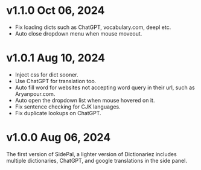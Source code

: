 # v1.1.0 Oct 06, 2024
* Fix loading dicts such as ChatGPT, vocabulary.com, deepl etc.
* Auto close dropdown menu when mouse moveout.

# v1.0.1 Aug 10, 2024
* Inject css for dict sooner.
* Use ChatGPT for translation too.
* Auto fill word for websites not accepting word query in their url, such as Aryanpour.com.
* Auto open the dropdown list when mouse hovered on it.
* Fix sentence checking for CJK languages.
* Fix duplicate lookups on ChatGPT.

# v1.0.0 Aug 06, 2024
The first version of SidePal, a lighter version of Dictionariez includes multiple dictionaries, ChatGPT, and google translations in the side panel.
